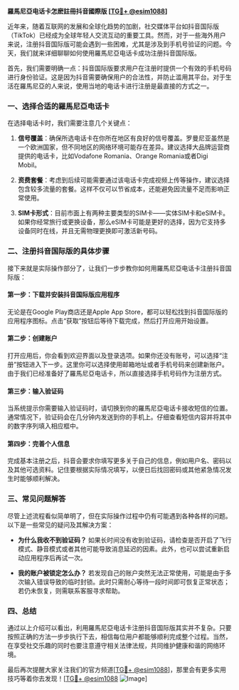 **羅馬尼亞电话卡怎麽註冊抖音國際版 [[TG💪+ @esim1088](https://t.me/s/esim1088)]**

近年来，随着互联网的发展和全球化趋势的加剧，社交媒体平台如抖音国际版（TikTok）已经成为全球年轻人交流互动的重要工具。然而，对于一些海外用户来说，注册抖音国际版可能会遇到一些困难，尤其是涉及到手机号验证的问题。今天，我们就来详细聊聊如何使用羅馬尼亞电话卡成功注册抖音国际版。

首先，我们需要明确一点：抖音国际版要求用户在注册时提供一个有效的手机号码进行身份验证。这是因为抖音需要确保用户的合法性，并防止滥用其平台。对于生活在羅馬尼亞的人来说，使用当地的电话卡进行注册是最直接的方式之一。

### 一、选择合适的羅馬尼亞电话卡

在选择电话卡时，我们需要注意几个关键点：

1. **信号覆盖**：确保所选电话卡在你所在地区有良好的信号覆盖。罗曼尼亚虽然是一个欧洲国家，但不同地区的网络环境可能存在差异。建议选择大品牌运营商提供的电话卡，比如Vodafone Romania、Orange Romania或者Digi Mobil。

2. **资费套餐**：考虑到后续可能需要通过该电话卡完成视频上传等操作，建议选择包含较多流量的套餐。这样不仅可以节省成本，还能避免因流量不足而影响正常使用。

3. **SIM卡形式**：目前市面上有两种主要类型的SIM卡——实体SIM卡和eSIM卡。如果你经常旅行或更换设备，那么eSIM卡可能是更好的选择，因为它支持多设备同时在线，并且无需物理更换即可激活新号码。

### 二、注册抖音国际版的具体步骤

接下来就是实际操作部分了，让我们一步步教你如何用羅馬尼亞电话卡注册抖音国际版：

#### 第一步：下载并安装抖音国际版应用程序

无论是在Google Play商店还是Apple App Store，都可以轻松找到抖音国际版的应用程序图标。点击“获取”按钮后等待下载完成，然后打开应用开始设置。

#### 第二步：创建账户

打开应用后，你会看到欢迎界面以及登录选项。如果你还没有账号，可以选择“注册”按钮进入下一步。这里你可以选择使用邮箱地址或者手机号码来创建新账户。由于我们已经准备好了羅馬尼亞电话卡，所以直接选择手机号码作为注册方式。

#### 第三步：输入验证码

当系统提示你需要输入验证码时，请切换到你的羅馬尼亞电话卡接收短信的位置。通常情况下，验证码会在几分钟内发送到你的手机上。仔细查看短信内容并将其中的数字序列填入相应框中。

#### 第四步：完善个人信息

完成基本注册之后，抖音会要求你填写更多关于自己的信息，例如用户名、密码以及其他可选资料。记住要根据实际情况填写，以便日后找回密码或其他紧急情况发生时能够顺利解决。

### 三、常见问题解答

尽管上述流程看似简单明了，但在实际操作过程中仍有可能遇到各种各样的问题。以下是一些常见的疑问及其解决方案：

- **为什么我收不到验证码？**
  如果长时间没有收到验证码，请检查是否开启了飞行模式、静音模式或者其他可能导致消息延迟的因素。此外，也可以尝试重新启动应用程序后再试一次。

- **我的账户被锁定怎么办？**
  若发现自己的账户突然无法正常使用，可能是由于多次输入错误导致的临时封锁。此时只需耐心等待一段时间即可恢复正常状态；若仍未恢复，则需联系客服寻求帮助。

### 四、总结

通过以上介绍可以看出，利用羅馬尼亞电话卡注册抖音国际版其实并不复杂。只要按照正确的方法一步步执行下去，相信每位用户都能够顺利完成整个过程。当然，在享受社交乐趣的同时也要注意遵守相关法律法规，共同维护健康和谐的网络环境。

最后再次提醒大家关注我们的官方频道[[TG💪+ @esim1088](https://t.me/s/esim1088)]，那里会有更多实用技巧等着你去发现！[[TG💪+ @esim1088](https://t.me/s/esim1088) ![Image](https://i.postimg.cc/4NQfJmqS/Snipaste-2025-05-13-00-14-12.png)]